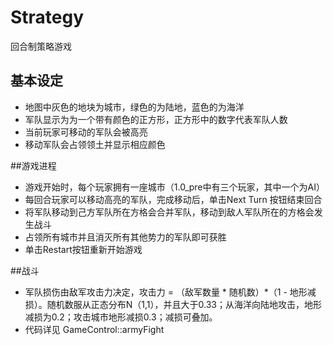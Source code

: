 # Strategy
回合制策略游戏
 
## 基本设定
* 地图中灰色的地块为城市，绿色的为陆地，蓝色的为海洋
* 军队显示为为一个带有颜色的正方形，正方形中的数字代表军队人数
* 当前玩家可移动的军队会被高亮
* 移动军队会占领领土并显示相应颜色

##游戏进程
* 游戏开始时，每个玩家拥有一座城市（1.0_pre中有三个玩家，其中一个为AI）
* 每回合玩家可以移动高亮的军队，完成移动后，单击Next Turn 按钮结束回合
* 将军队移动到己方军队所在方格会合并军队，移动到敌人军队所在的方格会发生战斗
* 占领所有城市并且消灭所有其他势力的军队即可获胜
* 单击Restart按钮重新开始游戏

##战斗
* 军队损伤由敌军攻击力决定，攻击力 = （敌军数量 * 随机数）*（1 - 地形减损）。随机数服从正态分布N（1,1），并且大于0.33；从海洋向陆地攻击，地形减损为0.2；攻击城市地形减损0.3；减损可叠加。
* 代码详见 GameControl::armyFight